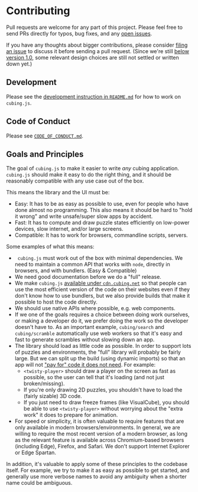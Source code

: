 # Contributing

Pull requests are welcome for any part of this project. Please feel free to send PRs directly for typos, bug fixes, and any [open issues](https://github.com/cubing/cubing.js/issues).

If you have any thoughts about bigger contributions, please consider [filing an issue](https://github.com/cubing/cubing.js/issues/new) to discuss it before sending a pull request. (Since we're still [below version 1.0](https://semver.org/#spec-item-4), some relevant design choices are still not settled or written down yet.)

## Development

Please see the [development instruction in `README.md`](./README.md#development) for how to work on `cubing.js`.

## Code of Conduct

Please see [`CODE_OF_CONDUCT.md`](./CODE_OF_CONDUCT.md).

## Goals and Principles

The goal of `cubing.js` to make it easier to write _any_ cubing application. `cubing.js` should make it easy to do the right thing, and it should be reasonably compatible with any use case out of the box.

This means the library and the UI must be:

- Easy: It has to be as easy as possible to use, even for people who have done almost no programming. This also means it should be hard to "hold it wrong" and write unsafe/super slow apps by accident.
- Fast: It has to compute and draw puzzle states efficiently on low-power devices, slow internet, and/or large screens.
- Compatible: It has to work for browsers, commandline scripts, servers.

Some examples of what this means:

- ` cubing.js` must work out of the box with minimal dependencies. We need to maintain a common API that works with `node`, directly in browsers, and with bundlers. (Easy & Compatible)
- We need good documentation before we do a "full" release.
- We make `cubing.js` [available under `cdn.cubing.net`](https://github.com/cubing/cdn.cubing.net) so that people can use the most efficient version of the code on their websites even if they don't know how to use bundlers, but we also provide builds that make it possible to host the code directly.
- We should use native APIs where possible, e.g. web components.
- If we one of the goals requires a choice between doing work ourselves, or making a developer do it, we prefer doing the work so the developer doesn't have to. As an important example, `cubing/search` and `cubing/scramble` automatically use web workers so that it's easy and fast to generate scrambles without slowing down an app.
- The library should load as little code as possible. In order to support lots of puzzles and environments, the "full" library will probably be fairly large. But we can split up the build (using dynamic imports) so that an app will not ["pay for" code it does not need](https://www.stroustrup.com/masterminds_chapter_1.pdf). For example:
  - `<twisty-player>` should draw a player on the screen as fast as possible, so the user can tell that it's loading (and not just broken/missing).
  - If you're only drawing 2D puzzles, you shouldn't have to load the (fairly sizable) 3D code.
  - If you just need to draw freeze frames (like VisualCube), you should be able to use `<twisty-player>` without worrying about the "extra work" it does to prepare for animation.
- For speed or simplicity, it is often valuable to require features that are only available in modern browsers/environments. In general, we are willing to require the most recent version of a modern browser, as long as the relevant feature is available across Chromium-based browsers (including Edge), Firefox, and Safari. We don't support Internet Explorer or Edge Spartan.

In addition, it's valuable to apply some of these principles to the codebase itself. For example, we try to make it as easy as possible to get started, and generally use more verbose names to avoid any ambiguity when a shorter name could be ambiguous.
